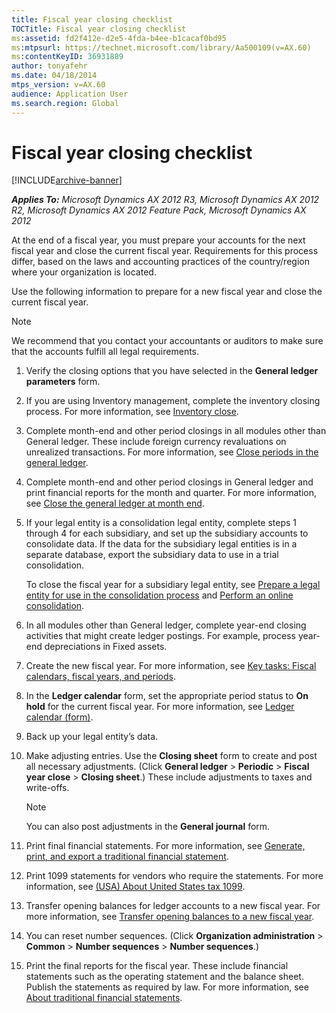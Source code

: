 ```yaml
---
title: Fiscal year closing checklist
TOCTitle: Fiscal year closing checklist
ms:assetid: fd2f412e-d2e5-4fda-b4ee-b1cacaf0bd95
ms:mtpsurl: https://technet.microsoft.com/library/Aa500109(v=AX.60)
ms:contentKeyID: 36931889
author: tonyafehr
ms.date: 04/18/2014
mtps_version: v=AX.60
audience: Application User
ms.search.region: Global
---
```


# Fiscal year closing checklist 


[!INCLUDE[archive-banner](includes/archive-banner.md)]


_**Applies To:** Microsoft Dynamics AX 2012 R3, Microsoft Dynamics AX 2012 R2, Microsoft Dynamics AX 2012 Feature Pack, Microsoft Dynamics AX 2012_

At the end of a fiscal year, you must prepare your accounts for the next fiscal year and close the current fiscal year. Requirements for this process differ, based on the laws and accounting practices of the country/region where your organization is located.

Use the following information to prepare for a new fiscal year and close the current fiscal year.


> [!NOTE]
> <P>We recommend that you contact your accountants or auditors to make sure that the accounts fulfill all legal requirements.</P>



1.  Verify the closing options that you have selected in the **General ledger parameters** form.

2.  If you are using Inventory management, complete the inventory closing process. For more information, see [Inventory close](inventory-close.md).

3.  Complete month-end and other period closings in all modules other than General ledger. These include foreign currency revaluations on unrealized transactions. For more information, see [Close periods in the general ledger](close-periods-in-the-general-ledger.md).

4.  Complete month-end and other period closings in General ledger and print financial reports for the month and quarter. For more information, see [Close the general ledger at month end](close-the-general-ledger-at-month-end.md).

5.  If your legal entity is a consolidation legal entity, complete steps 1 through 4 for each subsidiary, and set up the subsidiary accounts to consolidate data. If the data for the subsidiary legal entities is in a separate database, export the subsidiary data to use in a trial consolidation.
    
    To close the fiscal year for a subsidiary legal entity, see [Prepare a legal entity for use in the consolidation process](prepare-a-legal-entity-for-use-in-the-consolidation-process.md) and [Perform an online consolidation](perform-an-online-consolidation.md).

6.  In all modules other than General ledger, complete year-end closing activities that might create ledger postings. For example, process year-end depreciations in Fixed assets.

7.  Create the new fiscal year. For more information, see [Key tasks: Fiscal calendars, fiscal years, and periods](key-tasks-fiscal-calendars-fiscal-years-and-periods.md).

8.  In the **Ledger calendar** form, set the appropriate period status to **On hold** for the current fiscal year. For more information, see [Ledger calendar (form)](https://technet.microsoft.com/library/hh242506\(v=ax.60\)).

9.  Back up your legal entity’s data.

10. Make adjusting entries. Use the **Closing sheet** form to create and post all necessary adjustments. (Click **General ledger** \> **Periodic** \> **Fiscal year close** \> **Closing sheet**.) These include adjustments to taxes and write-offs.
    

    > [!NOTE]
    > <P>You can also post adjustments in the <STRONG>General journal</STRONG> form.</P>



11. Print final financial statements. For more information, see [Generate, print, and export a traditional financial statement](generate-print-and-export-a-traditional-financial-statement.md).

12. Print 1099 statements for vendors who require the statements. For more information, see [(USA) About United States tax 1099](usa-about-united-states-tax-1099.md).

13. Transfer opening balances for ledger accounts to a new fiscal year. For more information, see [Transfer opening balances to a new fiscal year](transfer-opening-balances-to-a-new-fiscal-year.md).

14. You can reset number sequences. (Click **Organization administration** \> **Common** \> **Number sequences** \> **Number sequences**.)

15. Print the final reports for the fiscal year. These include financial statements such as the operating statement and the balance sheet. Publish the statements as required by law. For more information, see [About traditional financial statements](about-traditional-financial-statements.md).

  


